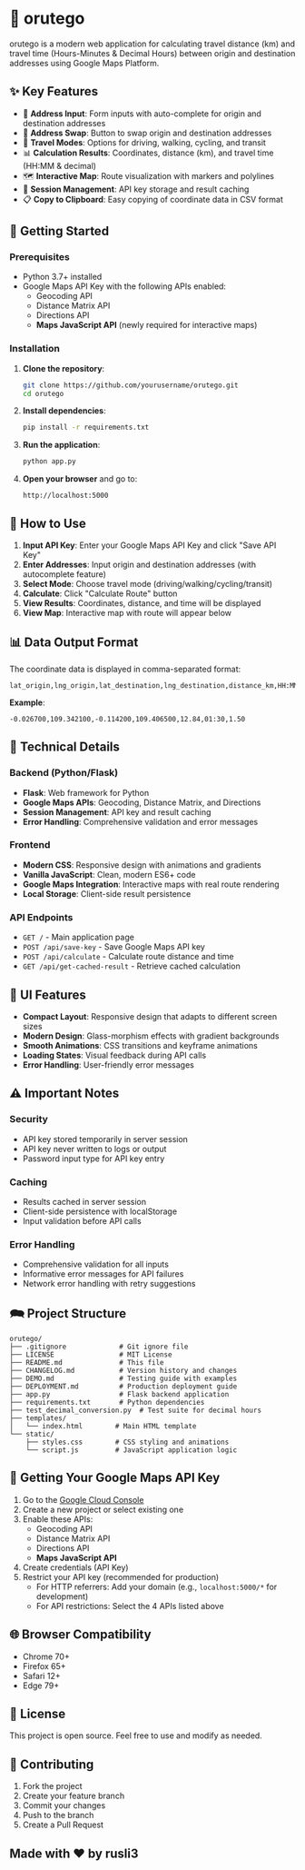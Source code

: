 # 🧭 orutego

orutego is a modern web application for calculating travel distance (km) and travel time (Hours-Minutes & Decimal Hours) between origin and destination addresses using Google Maps Platform.

## ✨ Key Features

- 📍 **Address Input**: Form inputs with auto-complete for origin and destination addresses
- 🔄 **Address Swap**: Button to swap origin and destination addresses  
- 🚗 **Travel Modes**: Options for driving, walking, cycling, and transit
- 📊 **Calculation Results**: Coordinates, distance (km), and travel time (HH:MM & decimal)
- 🗺️ **Interactive Map**: Route visualization with markers and polylines
- 💾 **Session Management**: API key storage and result caching
- 📋 **Copy to Clipboard**: Easy copying of coordinate data in CSV format

## 🚀 Getting Started

### Prerequisites

- Python 3.7+ installed
- Google Maps API Key with the following APIs enabled:
  - Geocoding API
  - Distance Matrix API
  - Directions API
  - **Maps JavaScript API** (newly required for interactive maps)

### Installation

1. **Clone the repository**:
   ```bash
   git clone https://github.com/yourusername/orutego.git
   cd orutego
   ```

2. **Install dependencies**:
   ```bash
   pip install -r requirements.txt
   ```

3. **Run the application**:
   ```bash
   python app.py
   ```

4. **Open your browser** and go to:
   ```
   http://localhost:5000
   ```

## 📱 How to Use

1. **Input API Key**: Enter your Google Maps API Key and click "Save API Key"
2. **Enter Addresses**: Input origin and destination addresses (with autocomplete feature)
3. **Select Mode**: Choose travel mode (driving/walking/cycling/transit)
4. **Calculate**: Click "Calculate Route" button
5. **View Results**: Coordinates, distance, and time will be displayed
6. **View Map**: Interactive map with route will appear below

## 📊 Data Output Format

The coordinate data is displayed in comma-separated format:

```
lat_origin,lng_origin,lat_destination,lng_destination,distance_km,HH:MM,decimal_hours
```

**Example**:
```
-0.026700,109.342100,-0.114200,109.406500,12.84,01:30,1.50
```

## 🔧 Technical Details

### Backend (Python/Flask)
- **Flask**: Web framework for Python
- **Google Maps APIs**: Geocoding, Distance Matrix, and Directions
- **Session Management**: API key and result caching
- **Error Handling**: Comprehensive validation and error messages

### Frontend
- **Modern CSS**: Responsive design with animations and gradients
- **Vanilla JavaScript**: Clean, modern ES6+ code
- **Google Maps Integration**: Interactive maps with real route rendering
- **Local Storage**: Client-side result persistence

### API Endpoints

- `GET /` - Main application page
- `POST /api/save-key` - Save Google Maps API key
- `POST /api/calculate` - Calculate route distance and time
- `GET /api/get-cached-result` - Retrieve cached calculation

## 🎨 UI Features

- **Compact Layout**: Responsive design that adapts to different screen sizes
- **Modern Design**: Glass-morphism effects with gradient backgrounds
- **Smooth Animations**: CSS transitions and keyframe animations
- **Loading States**: Visual feedback during API calls
- **Error Handling**: User-friendly error messages

## ⚠️ Important Notes

### Security
- API key stored temporarily in server session
- API key never written to logs or output
- Password input type for API key entry

### Caching
- Results cached in server session
- Client-side persistence with localStorage
- Input validation before API calls

### Error Handling
- Comprehensive validation for all inputs
- Informative error messages for API failures
- Network error handling with retry suggestions

## 🗪️ Project Structure

```
orutego/
├── .gitignore             # Git ignore file
├── LICENSE                # MIT License
├── README.md              # This file
├── CHANGELOG.md           # Version history and changes
├── DEMO.md                # Testing guide with examples
├── DEPLOYMENT.md          # Production deployment guide
├── app.py                 # Flask backend application
├── requirements.txt       # Python dependencies
├── test_decimal_conversion.py  # Test suite for decimal hours
├── templates/
│   └── index.html        # Main HTML template
└── static/
    ├── styles.css        # CSS styling and animations
    └── script.js         # JavaScript application logic
```

## 🚦 Getting Your Google Maps API Key

1. Go to the [Google Cloud Console](https://console.cloud.google.com/)
2. Create a new project or select existing one
3. Enable these APIs:
   - Geocoding API
   - Distance Matrix API  
   - Directions API
   - **Maps JavaScript API**
4. Create credentials (API Key)
5. Restrict your API key (recommended for production)
   - For HTTP referrers: Add your domain (e.g., `localhost:5000/*` for development)
   - For API restrictions: Select the 4 APIs listed above

## 🌐 Browser Compatibility

- Chrome 70+
- Firefox 65+
- Safari 12+
- Edge 79+

## 📝 License

This project is open source. Feel free to use and modify as needed.

## 🤝 Contributing

1. Fork the project
2. Create your feature branch
3. Commit your changes
4. Push to the branch
5. Create a Pull Request

## Made with ❤️ by rusli3
